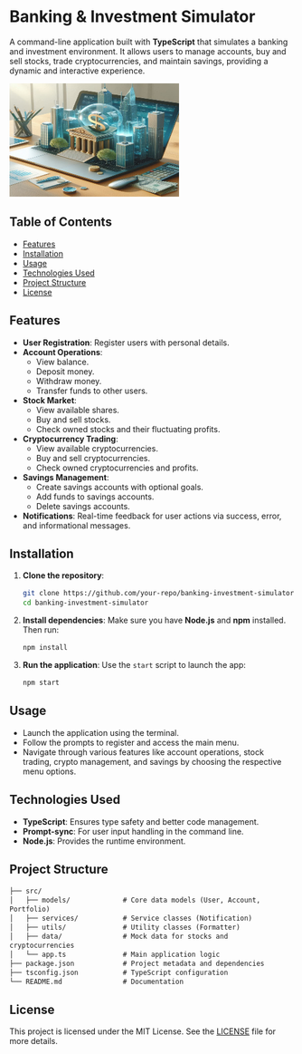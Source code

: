 # Banking & Investment Simulator

A command-line application built with **TypeScript** that simulates a banking and investment environment. It allows users to manage accounts, buy and sell stocks, trade cryptocurrencies, and maintain savings, providing a dynamic and interactive experience.

<img src="cover.png" alt="Cover" width="300" height="200">

## Table of Contents

- [Features](#features)
- [Installation](#installation)
- [Usage](#usage)
- [Technologies Used](#technologies-used)
- [Project Structure](#project-structure)
- [License](#license)

## Features

- **User Registration**: Register users with personal details.
- **Account Operations**:
  - View balance.
  - Deposit money.
  - Withdraw money.
  - Transfer funds to other users.
- **Stock Market**:
  - View available shares.
  - Buy and sell stocks.
  - Check owned stocks and their fluctuating profits.
- **Cryptocurrency Trading**:
  - View available cryptocurrencies.
  - Buy and sell cryptocurrencies.
  - Check owned cryptocurrencies and profits.
- **Savings Management**:
  - Create savings accounts with optional goals.
  - Add funds to savings accounts.
  - Delete savings accounts.
- **Notifications**: Real-time feedback for user actions via success, error, and informational messages.

## Installation

1. **Clone the repository**:

   ```bash
   git clone https://github.com/your-repo/banking-investment-simulator.git
   cd banking-investment-simulator
   ```

2. **Install dependencies**:
   Make sure you have **Node.js** and **npm** installed. Then run:

   ```bash
   npm install
   ```

3. **Run the application**:
   Use the `start` script to launch the app:
   ```bash
   npm start
   ```

## Usage

- Launch the application using the terminal.
- Follow the prompts to register and access the main menu.
- Navigate through various features like account operations, stock trading, crypto management, and savings by choosing the respective menu options.

## Technologies Used

- **TypeScript**: Ensures type safety and better code management.
- **Prompt-sync**: For user input handling in the command line.
- **Node.js**: Provides the runtime environment.

## Project Structure

```plaintext
├── src/
│   ├── models/             # Core data models (User, Account, Portfolio)
│   ├── services/           # Service classes (Notification)
│   ├── utils/              # Utility classes (Formatter)
│   ├── data/               # Mock data for stocks and cryptocurrencies
│   └── app.ts              # Main application logic
├── package.json            # Project metadata and dependencies
├── tsconfig.json           # TypeScript configuration
└── README.md               # Documentation
```

## License

This project is licensed under the MIT License. See the [LICENSE](LICENSE) file for more details.
